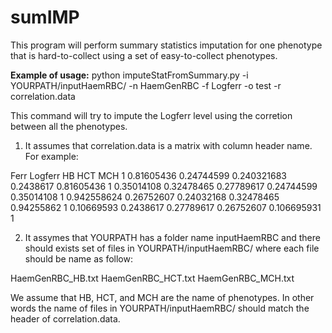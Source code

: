# sumIMP

This program will perform summary statistics imputation for one phenotype
that is hard-to-collect using a set of easy-to-collect phenotypes.

**Example of usage:**
  python imputeStatFromSummary.py -i YOURPATH/inputHaemRBC/ -n HaemGenRBC -f Logferr -o test -r correlation.data
  
  This command will try to impute the Logferr level using the corretion between all the phenotypes.
  1. It assumes that correlation.data is a matrix with column header name. For example:
  
  Ferr	Logferr	HB	HCT	MCH
  1	0.81605436	0.24744599	0.240321683	0.2438617
  0.81605436	1	0.35014108	0.32478465	0.27789617
  0.24744599	0.35014108	1	0.942558624	0.26752607
  0.24032168	0.32478465	0.94255862	1	0.10669593
  0.2438617	0.27789617	0.26752607	0.106695931	1
  
  
  2. It assymes that YOURPATH has a folder name inputHaemRBC and there should exists set of
  files in YOURPATH/inputHaemRBC/ where each file should be name as follow:
  
  HaemGenRBC_HB.txt
  HaemGenRBC_HCT.txt
  HaemGenRBC_MCH.txt
  
  We assume that HB, HCT, and MCH are the name of phenotypes. In other words the name of files in
  YOURPATH/inputHaemRBC/ should match the header of correlation.data.
  
